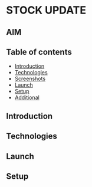 # STOCK UPDATE

## AIM

## Table of contents
* [Introduction](#Introduction)
* [Technologies](#Technologies)
* [Screenshots](#Screenshots)
* [Launch](#Launch)
* [Setup](#Setup)
* [Additional](#Additional)

## Introduction
## Technologies
## Launch
## Setup
##
##
